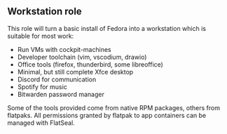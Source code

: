 ## Workstation role
This role will turn a basic install of Fedora into a workstation which is suitable for most work:

  * Run VMs with cockpit-machines
  * Developer toolchain (vim, vscodium, drawio)
  * Office tools (firefox, thunderbird, some libreoffice)
  * Minimal, but still complete Xfce desktop
  * Discord for communication
  * Spotify for music
  * Bitwarden password manager

Some of the tools provided come from native RPM packages, others from flatpaks.
All permissions granted by flatpak to app containers can be managed with FlatSeal.
